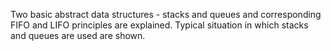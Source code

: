 Two basic abstract data structures - stacks and queues and corresponding FIFO and LIFO principles are explained. Typical situation in which stacks and queues are used are shown. 
